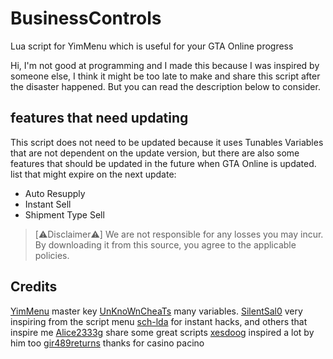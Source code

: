 # BusinessControls
Lua script for YimMenu which is useful for your GTA Online progress

Hi, I'm not good at programming and I made this because I was inspired by someone else, I think it might be too late to make and share this script after the disaster happened. But you can read the description below to consider.

## features that need updating
This script does not need to be updated because it uses Tunables Variables that are not dependent on the update version, but there are also some features that should be updated in the future when GTA Online is updated. list that might expire on the next update:

- Auto Resupply
- Instant Sell
- Shipment Type Sell

> [⚠︎Disclaimer⚠︎]
> We are not responsible for any losses you may incur.
> By downloading it from this source, you agree to the applicable policies.

## Credits
 [YimMenu](https://www.github.com/YimMenu/YimMenu) master key
 [UnKnoWnCheaTs](https://www.unknowncheats.me/forum/grand-theft-auto-v/500059-globals-locals-discussion-read-page-1-a.html) many variables.
 [SilentSal0](https://www.github.com/SilentSal0) very inspiring from the script menu
 [sch-lda](https://www.github.com/sch-lda) for instant hacks, and others that inspire me
 [Alice2333g](https://www.github.com/Alice2333g) share some great scripts
 [xesdoog](https://www.github.com/xesdoog) inspired a lot by him too
 [gir489returns](https://www.github.com/gir489returns) thanks for casino pacino
